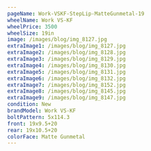 ```yaml
---
pageName: Work-VSKF-StepLip-MatteGunmetal-19
wheelName: Work VS-KF
wheelPrice: 3500
wheelSize: 19in
image: /images/blog/img_8127.jpg
extraImage1: /images/blog/img_8127.jpg
extraImage2: /images/blog/img_8128.jpg
extraImage3: /images/blog/img_8129.jpg
extraImage4: /images/blog/img_8130.jpg
extraImage5: /images/blog/img_8131.jpg
extraImage6: /images/blog/img_8132.jpg
extraImage7: /images/blog/img_8152.jpg
extraImage8: /images/blog/img_8145.jpg
extraImage9: /images/blog/img_8147.jpg
condition: New
brandModel: Work VS-KF
boltPattern: 5x114.3
front: 19x9.5+20
rear: 19x10.5+20
colorFace: Matte Gunmetal
---
```

